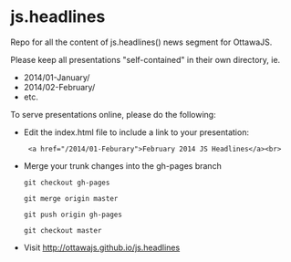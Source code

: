 js.headlines
============

Repo for all the content of js.headlines() news segment for OttawaJS.

Please keep all presentations "self-contained" in their own directory, ie.
  * 2014/01-January/
  * 2014/02-February/
  * etc.

To serve presentations online, please do the following:
  * Edit the index.html file to include a link to your presentation:
    ```
     <a href="/2014/01-Feburary">February 2014 JS Headlines</a><br>
    ```
  * Merge your trunk changes into the gh-pages branch
    ```
    git checkout gh-pages

    git merge origin master

    git push origin gh-pages

    git checkout master

    ```
  * Visit http://ottawajs.github.io/js.headlines

